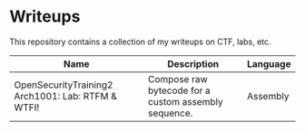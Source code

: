 # Writeups
This repository contains a collection of my writeups on CTF, labs, etc.

| Name                                              | Description                                          | Language  |
|---------------------------------------------------|------------------------------------------------------|-----------|
| OpenSecurityTraining2 Arch1001: Lab: RTFM & WTFI! | Compose raw bytecode for a custom assembly sequence. | Assembly  |
